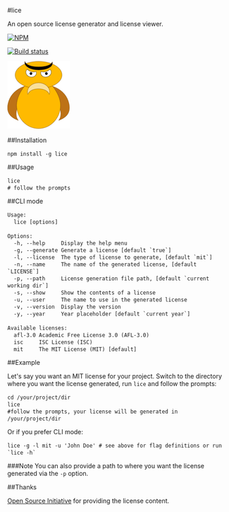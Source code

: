 #lice

An open source license generator and license viewer.

[![NPM](https://nodei.co/npm/lice.png)](https://nodei.co/npm/lice/)

[![Build status](https://travis-ci.org/superkhau/lice.svg?branch=master)](https://travis-ci.org/superkhau/lice)

![](/data/lice.png)

##Installation
```
npm install -g lice
```

##Usage

```
lice
# follow the prompts
```

##CLI mode

```
Usage:
  lice [options]

Options:
  -h, --help     Display the help menu
  -g, --generate Generate a license [default `true`]
  -l, --license  The type of license to generate, [default `mit`]
  -n, --name     The name of the generated license, [default `LICENSE`]
  -p, --path     License generation file path, [default `current working dir`]
  -s, --show     Show the contents of a license
  -u, --user     The name to use in the generated license
  -v, --version  Display the version
  -y, --year     Year placeholder [default `current year`]

Available licenses:
  afl-3.0 Academic Free License 3.0 (AFL-3.0)
  isc     ISC License (ISC)
  mit     The MIT License (MIT) [default]
```

##Example

Let's say you want an MIT license for your project. Switch to the directory
where you want the license generated, run `lice` and follow the prompts:

```
cd /your/project/dir
lice
#follow the prompts, your license will be generated in /your/project/dir
```

Or if you prefer CLI mode:

```
lice -g -l mit -u 'John Doe' # see above for flag definitions or run `lice -h`
```

###Note
You can also provide a path to where you want the license generated via the `-p`
option.

##Thanks

[Open Source Initiative](http://opensource.org/) for providing the license
content.
